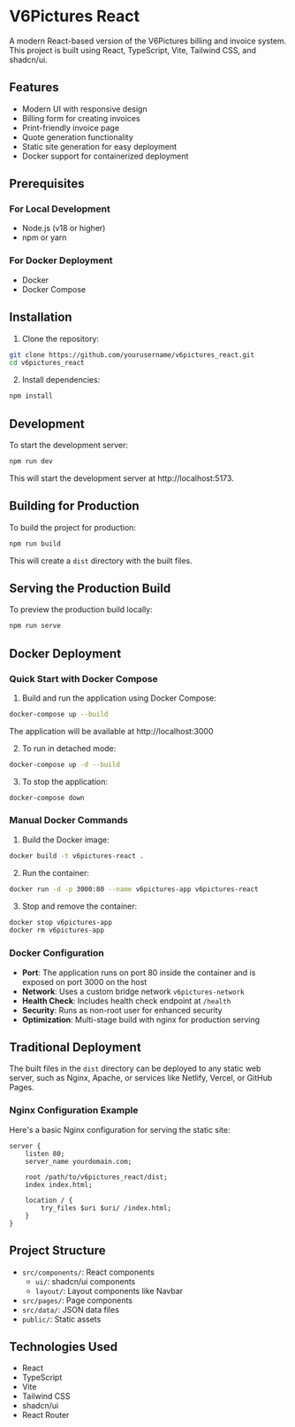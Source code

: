 # V6Pictures React

A modern React-based version of the V6Pictures billing and invoice system. This project is built using React, TypeScript, Vite, Tailwind CSS, and shadcn/ui.

## Features

- Modern UI with responsive design
- Billing form for creating invoices
- Print-friendly invoice page
- Quote generation functionality
- Static site generation for easy deployment
- Docker support for containerized deployment

## Prerequisites

### For Local Development
- Node.js (v18 or higher)
- npm or yarn

### For Docker Deployment
- Docker
- Docker Compose

## Installation

1. Clone the repository:

```bash
git clone https://github.com/yourusername/v6pictures_react.git
cd v6pictures_react
```

2. Install dependencies:

```bash
npm install
```

## Development

To start the development server:

```bash
npm run dev
```

This will start the development server at http://localhost:5173.

## Building for Production

To build the project for production:

```bash
npm run build
```

This will create a `dist` directory with the built files.

## Serving the Production Build

To preview the production build locally:

```bash
npm run serve
```

## Docker Deployment

### Quick Start with Docker Compose

1. Build and run the application using Docker Compose:

```bash
docker-compose up --build
```

The application will be available at http://localhost:3000

2. To run in detached mode:

```bash
docker-compose up -d --build
```

3. To stop the application:

```bash
docker-compose down
```

### Manual Docker Commands

1. Build the Docker image:

```bash
docker build -t v6pictures-react .
```

2. Run the container:

```bash
docker run -d -p 3000:80 --name v6pictures-app v6pictures-react
```

3. Stop and remove the container:

```bash
docker stop v6pictures-app
docker rm v6pictures-app
```

### Docker Configuration

- **Port**: The application runs on port 80 inside the container and is exposed on port 3000 on the host
- **Network**: Uses a custom bridge network `v6pictures-network`
- **Health Check**: Includes health check endpoint at `/health`
- **Security**: Runs as non-root user for enhanced security
- **Optimization**: Multi-stage build with nginx for production serving

## Traditional Deployment

The built files in the `dist` directory can be deployed to any static web server, such as Nginx, Apache, or services like Netlify, Vercel, or GitHub Pages.

### Nginx Configuration Example

Here's a basic Nginx configuration for serving the static site:

```nginx
server {
    listen 80;
    server_name yourdomain.com;

    root /path/to/v6pictures_react/dist;
    index index.html;

    location / {
        try_files $uri $uri/ /index.html;
    }
}
```

## Project Structure

- `src/components/`: React components
  - `ui/`: shadcn/ui components
  - `layout/`: Layout components like Navbar
- `src/pages/`: Page components
- `src/data/`: JSON data files
- `public/`: Static assets

## Technologies Used

- React
- TypeScript
- Vite
- Tailwind CSS
- shadcn/ui
- React Router
